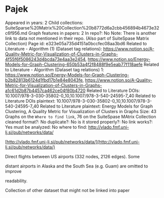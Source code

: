 # Pajek

Appeared in years: 2
Child collections: SuiteSparse%20Matrix%20Collection%20b8772d6a2cbb456894b4673e32c6f956.md
Graph features in papers: 2
In repo?: No
Note: There is another link to data not mentioned in their repo. (Also part of SuiteSpase Matrix Collection)
Page id: e323e05a735d4151a0bccfec08aa3bd6
Related to Literature - Algorithm (1) (Dataset tag relations): https://www.notion.so/A-Quality-Metric-for-Visualization-of-Clusters-in-Graphs-4f55f6f5086243d4bcda73e4aa3e2454, https://www.notion.so/Energy-Models-for-Graph-Clustering-650b53a4f2f8488f9e5eab77f118aefe
Related to Literature - Algorithm (Dataset tag relations) 1: https://www.notion.so/Energy-Models-for-Graph-Clustering-b2b82813b6124d1fbd17b1e84e8043fe, https://www.notion.so/A-Quality-Metric-for-Visualization-of-Clusters-in-Graphs-a1c61d2b87b4457ca462ce04f80b4720
Related to Literature DOIs: 10.1007/978-3-030-35802-0_10,10.1007/978-3-540-24595-7_40
Related to Literature DOIs plaintext: 10.1007/978-3-030-35802-0_10,10.1007/978-3-540-24595-7_40
Related to Literature plaintext: Energy Models for Graph Clustering, A Quality Metric for Visualization of Clusters in Graphs
Size: 43 Graphs on the `Where to find link`, 76 on the SuiteSpase MAtrix Collection
cleaned format?: No
duplicate?: No
is it stored properly?: No
link works?: Yes
must be analyzed: No
where to find: http://vlado.fmf.uni-lj.si/pub/networks/data/

[http://vlado.fmf.uni-lj.si/pub/networks/data/](http://vlado.fmf.uni-lj.si/pub/networks/data/)

Direct flights between US airports (332 nodes, 2126 edges). Some

distant airports in Alaska and the South Sea (e.g. Guam) are omitted to improve

readability.

[](http://vlado.fmf.uni-lj.si/pub/networks/doc/)

Collection of other dataset that might not be linked into paper